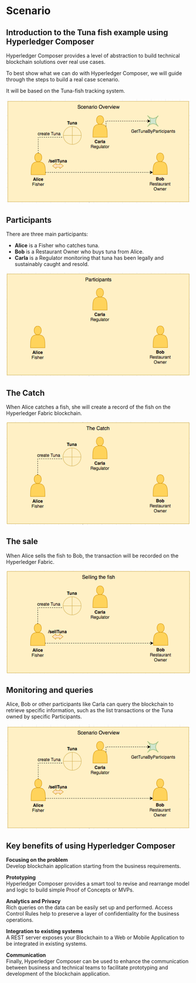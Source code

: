# Scenario

## Introduction to the Tuna fish example using Hyperledger Composer 

Hyperledger Composer provides a level of abstraction to build technical blockchain solutions over real use cases.

To best show what we can do with Hyperledger Composer, we will guide through the steps to build a real case scenario. 

It will be based on the Tuna-fish tracking system.

![Scenario Overview](resources/img_02-01.png)

## Participants

There are three main participants:

- **Alice** is a Fisher who catches tuna.
- **Bob** is a Restaurant Owner who buys tuna from Alice.
- **Carla** is a Regulator monitoring that tuna has been legally and sustainably caught and resold.

![Participants](resources/img_02-02.png)

## The Catch

When Alice catches a fish, she will create a record of the fish on the Hyperledger Fabric blockchain.

![Participants](resources/img_02-03.png)

## The sale

When Alice sells the fish to Bob, the transaction will be recorded on the Hyperledger Fabric.

![The Sale](resources/img_02-04.png) 

## Monitoring and queries

Alice, Bob or other participants like Carla can query the blockchain to retrieve specific information, such as the list transactions or the Tuna owned by specific Participants.

![Monitoring and queries](resources/img_02-01.png)

## Key benefits of using Hyperledger Composer

**Focusing on the problem**<br>
Develop blockchain application starting from the business requirements.

**Prototyping**<br>
Hyperledger Composer provides a smart tool  to revise and rearrange model and logic to build simple Proof of Concepts or MVPs.

**Analytics and Privacy**<br>
Rich queries on the data can be easily set up and performed. Access Control Rules help to preserve a layer of confidentiality for the business operations.

**Integration to existing systems**<br> 
A REST server exposes your Blockchain to a Web or Mobile Application to be integrated in existing systems.

**Communication**<br>
Finally, Hyperledger Composer can be used to enhance the communication between business and technical teams to facilitate prototyping and development of the blockchain application.
